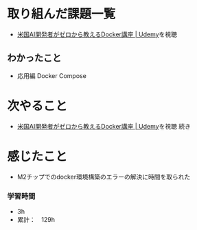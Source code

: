 # 取り組んだ課題一覧
- [米国AI開発者がゼロから教えるDocker講座 \| Udemy](https://www.udemy.com/course/aidocker/)を視聴

## わかったこと
- 応用編 Docker Compose

# 次やること
- [米国AI開発者がゼロから教えるDocker講座 \| Udemy](https://www.udemy.com/course/aidocker/)を視聴 続き

# 感じたこと
- M2チップでのdocker環境構築のエラーの解決に時間を取られた

### 学習時間
- 3h
- 累計：　129h
